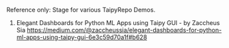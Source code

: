Reference only: Stage for various TaipyRepo Demos.

1.  Elegant Dashboards for Python ML Apps using Taipy GUI - by Zaccheus Sia
    https://medium.com/@zaccheussia/elegant-dashboards-for-python-ml-apps-using-taipy-gui-6e3c59d70a1f#b628

